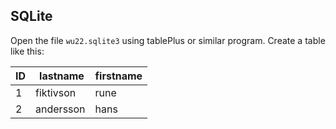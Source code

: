 ## SQLite

Open the file `wu22.sqlite3` using tablePlus or similar program.
Create a table like this:

| ID  |  lastname | firstname |
| --- | --------- | --------- |
| 1   | fiktivson | rune      |
| 2   | andersson | hans      |
